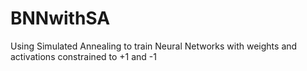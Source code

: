 # BNNwithSA
Using Simulated Annealing to train Neural Networks with weights and activations constrained to +1 and -1
